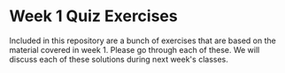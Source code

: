 # Week 1 Quiz Exercises

Included in this repository are a bunch of exercises that are based on the material covered in week 1. Please go through each of these. We will discuss each of these solutions during next week's classes.
